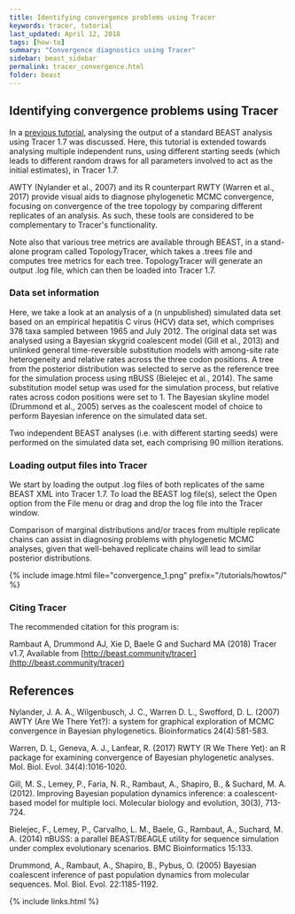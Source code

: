 ```yaml
---
title: Identifying convergence problems using Tracer
keywords: tracer, tutorial
last_updated: April 12, 2018
tags: [how-to]
summary: "Convergence diagnostics using Tracer"
sidebar: beast_sidebar
permalink: tracer_convergence.html
folder: beast
---
```


## Identifying convergence problems using Tracer

In a [previous tutorial](analysing_beast_output), analysing the output of a standard BEAST analysis using Tracer 1.7 was discussed.
Here, this tutorial is extended towards analysing multiple independent runs, using different starting seeds (which leads to different random draws for all parameters involved to act as the initial estimates), in Tracer 1.7.

AWTY (Nylander et al., 2007) and its R counterpart RWTY (Warren et al., 2017) provide visual aids to diagnose phylogenetic MCMC convergence, focusing on convergence of the tree topology by comparing different replicates of an analysis.
As such, these tools are considered to be complementary to Tracer's functionality.

Note also that various tree metrics are available through BEAST, in a stand-alone program called TopologyTracer, which takes a .trees file and computes tree metrics for each tree.
TopologyTracer will generate an output .log file, which can then be loaded into Tracer 1.7.


### Data set information

Here, we take a look at an analysis of a (n unpublished) simulated data set based on an empirical hepatitis C virus (HCV) data set, which comprises 378 taxa sampled between 1965 and July 2012.
The original data set was analysed using a Bayesian skygrid coalescent model (Gill et al., 2013) and unlinked general time-reversible substitution models with among-site rate heterogeneity and relative rates across the three codon positions.
A tree from the posterior distribution was selected to serve as the reference tree for the simulation process using πBUSS (Bielejec et al., 2014).
The same substitution model setup was used for the simulation process, but relative rates across codon positions were set to 1.
The Bayesian skyline model (Drummond et al., 2005) serves as the coalescent model of choice to perform Bayesian inference on the simulated data set.

Two independent BEAST analyses (i.e. with different starting seeds) were performed on the simulated data set, each comprising 90 million iterations.


### Loading output files into Tracer

We start by loading the output .log files of both replicates of the same BEAST XML into Tracer 1.7.
To load the BEAST log file(s), select the Open option from the File menu or drag and drop the log file into the Tracer window.





Comparison of marginal distributions and/or traces from multiple replicate chains can assist in diagnosing problems with phylogenetic MCMC analyses, given that well-behaved replicate chains will lead to similar posterior distributions.



{% include image.html file="convergence_1.png" prefix="/tutorials/howtos/" %}<br />





### Citing Tracer

The recommended citation for this program is:

Rambaut A, Drummond AJ, Xie D, Baele G and Suchard MA (2018) Tracer v1.7, Available from [http://beast.community/tracer](http://beast.community/tracer)


## References

Nylander, J. A. A., Wilgenbusch, J. C., Warren D. L., Swofford, D. L. (2007) AWTY (Are We There Yet?): a system for graphical exploration of MCMC convergence in Bayesian phylogenetics. Bioinformatics 24(4):581-583.

Warren, D. L, Geneva, A. J., Lanfear, R. (2017) RWTY (R We There Yet): an R package for examining convergence of Bayesian phylogenetic analyses. Mol. Biol. Evol. 34(4):1016-1020.

Gill, M. S., Lemey, P., Faria, N. R., Rambaut, A., Shapiro, B., & Suchard, M. A. (2012). Improving Bayesian population dynamics inference: a coalescent-based model for multiple loci. Molecular biology and evolution, 30(3), 713-724.

Bielejec, F., Lemey, P., Carvalho, L. M., Baele, G., Rambaut, A., Suchard, M. A. (2014) πBUSS: a parallel BEAST/BEAGLE utility for sequence simulation under complex evolutionary scenarios. BMC Bioinformatics 15:133.

Drummond, A., Rambaut, A., Shapiro, B., Pybus, O. (2005) Bayesian coalescent inference of past population dynamics from molecular sequences. Mol. Biol. Evol. 22:1185-1192.

{% include links.html %}